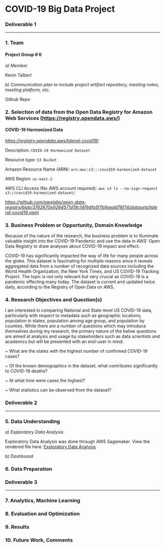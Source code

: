 # COVID-19 Big Data Project

### Deliverable 1
---

### 1. Team

#### Project Group # 6

 *a)  Member*

Kevin Talbert

 *b)  Communication plan to include project artifact repository, meeting notes, meeting platform, etc.*

Github Repo


### 2. Selection of data from the Open Data Registry for Amazon Web Services (https://registry.opendata.aws/)
#### COVID-19 Harmonized Data

*https://registry.opendata.aws/talend-covid19/*

Description: 
```COVID-19 Harmonized Dataset```

Resource type: 
```S3 Bucket```

Amazon Resource Name (ARN): 
```arn:aws:s3:::covid19-harmonized-dataset```

AWS Region: 
```us-east-2```

AWS CLI Access (No AWS account required): 
```aws s3 ls --no-sign-request s3://covid19-harmonized-dataset/```

*https://github.com/awslabs/open-data-registry/blob/3762670e9264571d19c14f9dfa5f7b9aedd76f74/datasets/talend-covid19.yaml*


### 3. Business Problem or Opportunity, Domain Knowledge
Because of the nature of the research, the business problem is to illuminate valuable insight into the COVID-19 Pandemic and use the data in AWS' Open Data Registry to draw analyses about COVID-19 impact and effect.

COVID-19 has significantly impacted the way of life for many people across the globe. This dataset is fascinating for multiple reasons since it reveals aggregated data from a number of recognized data sources including the World Health Organization, the New York Times, and US COVID-19 Tracking Project.
The topic is not only relevant but very crucial as COVID-19 is a pandemic effecting many today. The dataset is current and updated twice daily, according to the Registry of Open Data on AWS.

### 4. Research Objectives and Question(s)
I am interested in comparing National and State-level US COVID-19 data, particularly with respect to metadata such as geographic locations, population in states, population among age group, and population by counties. While there are a number of questions which may introduce themselves during my research, the primary nature of the below questions are aimed at analysis and usage by stakeholders such as data scientists and academics but will be presented with an end-user in mind.

~ What are the states with the highest number of confirmed COVID-19 cases?

~ Of the known demographics in the dataset, what contributes significantly to COVID-19 deaths?

~ At what time were cases the highest?

~ What statistics can be observed from the dataset?


### Deliverable 2
---

### 5. Data Understanding

 *a)   Exploratory Data Analysis*
 
 Exploratory Data Analysis was done through AWS Sagemaker. View the rendered file here: [Exploratory Data Analysis](Deliverable%202%20Resources/ExploratoryDataAnalysis.ipynb)

 *b)   Dashboard*


### 6. Data Preparation



### Deliverable 3
---

### 7. Analytics, Machine Learning


### 8. Evaluation and Optimization


### 9. Results


### 10. Future Work, Comments

